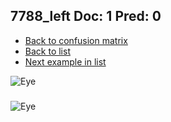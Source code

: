 ## 7788_left Doc: 1 Pred: 0
- [Back to confusion matrix](https://github.com/juliandewit/kaggle_retinopathy/blob/master/matrix.md)
- [Back to list](https://github.com/juliandewit/kaggle_retinopathy/blob/master/lists/10/list.md)
- [Next example in list](https://github.com/juliandewit/kaggle_retinopathy/blob/master/lists/10/78/7886_left.md)

![Eye](https://retinopaty.blob.core.windows.net/size1024/7788_left_1.jpeg)

### 

![Eye]()
